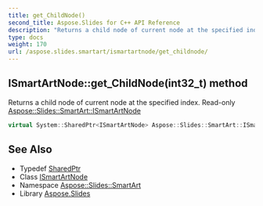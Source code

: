 ```yaml
---
title: get_ChildNode()
second_title: Aspose.Slides for C++ API Reference
description: "Returns a child node of current node at the specified index. Read-only Aspose::Slides::SmartArt::ISmartArtNode"
type: docs
weight: 170
url: /aspose.slides.smartart/ismartartnode/get_childnode/
---
```

## ISmartArtNode::get_ChildNode(int32_t) method


Returns a child node of current node at the specified index. Read-only [Aspose::Slides::SmartArt::ISmartArtNode](../)

```cpp
virtual System::SharedPtr<ISmartArtNode> Aspose::Slides::SmartArt::ISmartArtNode::get_ChildNode(int32_t index)=0
```

## See Also

* Typedef [SharedPtr](../../../system/sharedptr/)
* Class [ISmartArtNode](../)
* Namespace [Aspose::Slides::SmartArt](../../)
* Library [Aspose.Slides](../../../)